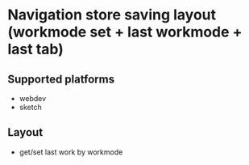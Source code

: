 # Navigation store saving layout (workmode set + last workmode + last tab)

## Supported platforms

- webdev
- sketch

## Layout

- get/set last work by workmode
